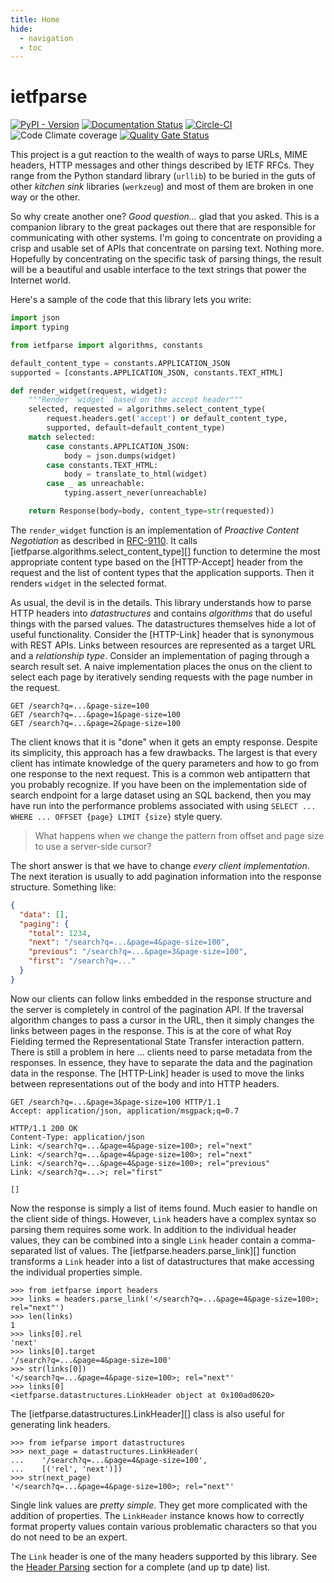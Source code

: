 ```yaml
---
title: Home
hide:
  - navigation
  - toc
---
```

# ietfparse

[![PyPI - Version](https://img.shields.io/pypi/v/ietfparse)](https://pypi.org/project/ietfparse/)
[![Documentation Status](https://readthedocs.org/projects/ietfparse/badge/?version=latest)](https://ietfparse.readthedocs.io/en/latest/?badge=latest)
[![Circle-CI](https://circleci.com/gh/dave-shawley/ietfparse.svg?style=shield)](https://circleci.com/gh/dave-shawley/ietfparse)
![Code Climate coverage](https://img.shields.io/codeclimate/coverage/dave-shawley/ietfparse)
[![Quality Gate Status](https://sonarcloud.io/api/project_badges/measure?project=dave-shawley_ietfparse&metric=alert_status)](https://sonarcloud.io/summary/overall?id=dave-shawley_ietfparse)

This project is a gut reaction to the wealth of ways to parse URLs, MIME
headers, HTTP messages and other things described by IETF RFCs. They range
from the Python standard library (`urllib`) to be buried in the guts of other
*kitchen sink* libraries (`werkzeug`) and most of them are broken in one
way or the other.

So why create another one?  *Good question...* glad that you asked. This is
a companion library to the great packages out there that are responsible for
communicating with other systems. I'm going to concentrate on providing a
crisp and usable set of APIs that concentrate on parsing text. Nothing more.
Hopefully by concentrating on the specific task of parsing things, the result
will be a beautiful and usable interface to the text strings that power the
Internet world.

Here's a sample of the code that this library lets you write:

```python
import json
import typing

from ietfparse import algorithms, constants

default_content_type = constants.APPLICATION_JSON
supported = [constants.APPLICATION_JSON, constants.TEXT_HTML]

def render_widget(request, widget):
    """Render `widget` based on the accept header"""
    selected, requested = algorithms.select_content_type(
        request.headers.get('accept') or default_content_type,
        supported, default=default_content_type)
    match selected:
        case constants.APPLICATION_JSON:
            body = json.dumps(widget)
        case constants.TEXT_HTML:
            body = translate_to_html(widget)
        case _ as unreachable:
            typing.assert_never(unreachable)

    return Response(body=body, content_type=str(requested))
```

The `render_widget` function is an implementation of _Proactive Content Negotiation_
as described in [RFC-9110]. It calls [ietfparse.algorithms.select_content_type][]
function to determine the most appropriate content type based on the [HTTP-Accept]
header from the request and the list of content types that the application supports.
Then it renders `widget` in the selected format.

As usual, the devil is in the details. This library understands how to parse HTTP
headers into _datastructures_ and contains _algorithms_ that do useful things with
the parsed values. The datastructures themselves hide a lot of useful functionality.
Consider the [HTTP-Link] header that is synonymous with REST APIs. Links between
resources are represented as a target URL and a _relationship type_. Consider an
implementation of paging through a search result set. A naive implementation places
the onus on the client to select each page by iteratively sending requests with the
page number in the request.

    GET /search?q=...&page-size=100
    GET /search?q=...&page=1&page-size=100
    GET /search?q=...&page=2&page-size=100

The client knows that it is "done" when it gets an empty response. Despite its
simplicity, this approach has a few drawbacks. The largest is that every client has
intimate knowledge of the query parameters and how to go from one response to the
next request. This is a common web antipattern that you probably recognize. If you
have been on the implementation side of search endpoint for a large dataset using
an SQL backend, then you may have run into the performance problems associated with
using `SELECT ... WHERE ... OFFSET {page} LIMIT {size}` style query.

> What happens when we change the pattern from offset and page size to use a
> server-side cursor?

The short answer is that we have to change _every client implementation_. The next
iteration is usually to add pagination information into the response structure.
Something like:

```json
{
  "data": [],
  "paging": {
    "total": 1234,
    "next": "/search?q=...&page=4&page-size=100",
    "previous": "/search?q=...&page=3&page-size=100",
    "first": "/search?q=..."
  }
}
```

Now our clients can follow links embedded in the response structure and the server
is completely in control of the pagination API. If the traversal algorithm changes
to pass a cursor in the URL, then it simply changes the links between pages in the
response. This is at the core of what Roy Fielding termed the Representational State
Transfer interaction pattern. There is still a problem in here ... clients need to
parse metadata from the responses. In essence, they have to separate the data and
the pagination data in the response. The [HTTP-Link] header is used to move the
links between representations out of the body and into HTTP headers.

```
GET /search?q=...&page=3&page-size=100 HTTP/1.1
Accept: application/json, application/msgpack;q=0.7

HTTP/1.1 200 OK
Content-Type: application/json
Link: </search?q=...&page=4&page-size=100>; rel="next"
Link: </search?q=...&page=4&page-size=100>; rel="next"
Link: </search?q=...&page=4&page-size=100>; rel="previous"
Link: </search?q=...>; rel="first"

[]
```

Now the response is simply a list of items found. Much easier to handle on the
client side of things. However, `Link` headers have a complex syntax so parsing
them requires some work. In addition to the individual header values, they can
be combined into a single `Link` header contain a comma-separated list of values.
The [ietfparse.headers.parse_link][] function transforms a `Link` header into a
list of datastructures that make accessing the individual properties simple.

```pycon
>>> from ietfparse import headers
>>> links = headers.parse_link('</search?q=...&page=4&page-size=100>; rel="next"')
>>> len(links)
1
>>> links[0].rel
'next'
>>> links[0].target
'/search?q=...&page=4&page-size=100'
>>> str(links[0])
'</search?q=...&page=4&page-size=100>; rel="next"'
>>> links[0]
<ietfparse.datastructures.LinkHeader object at 0x100ad0620>
```

The [ietfparse.datastructures.LinkHeader][] class is also useful for generating link
headers.

```pycon
>>> from iefparse import datastructures
>>> next_page = datastructures.LinkHeader(
...    '/search?q=...&page=4&page-size=100',
...    [('rel', 'next')])
>>> str(next_page)
'</search?q=...&page=4&page-size=100>; rel="next"'
```

Single link values are _pretty simple_. They get more complicated with the
addition of properties. The `LinkHeader` instance knows how to correctly
format property values contain various problematic characters so that you
do not need to be an expert.

The `Link` header is one of the many headers supported by this library. See
the [Header Parsing](header-parsing.md) section for a complete (and up tp date) list.


[API Documentation]: https://ietfparse.readthedocs.io/en/latest/?badge=latest
[Accept]: https://www.rfc-editor.org/rfc/rfc9110#field.accept
[HTTP Link header]: https://www.rfc-editor.org/rfc/rfc8288
[RFC-9110]: https://www.rfc-editor.org/rfc/rfc9110#name-proactive-negotiation
